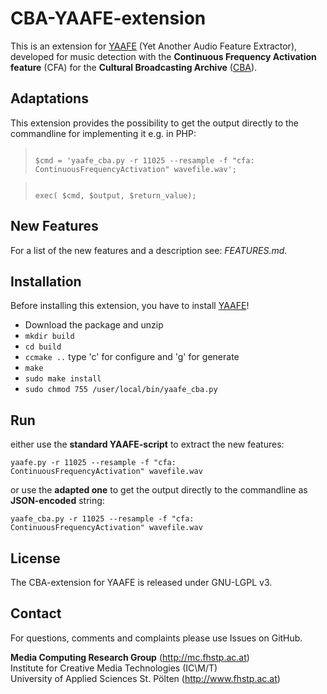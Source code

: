 CBA-YAAFE-extension
===================

This is an extension for [YAAFE](http://yaafe.sourceforge.net) (Yet Another Audio Feature Extractor), developed for music detection with the **Continuous Frequency Activation feature** (CFA) for the **Cultural Broadcasting Archive** ([CBA](http://cba.fro.at)).

## Adaptations

This extension provides the possibility to get the output directly to the commandline for implementing it e.g. in PHP:

> <code>
> $cmd = 'yaafe_cba.py -r 11025 --resample -f "cfa: ContinuousFrequencyActivation" wavefile.wav';
> </code>  

> <code>
> exec( $cmd, $output, $return_value);
> </code>

## New Features

For a list of the new features and a description see: *FEATURES.md*.

## Installation

Before installing this extension, you have to install [YAAFE](http://yaafe.sourceforge.net)!

* Download the package and unzip
* <code>mkdir build</code>
* <code>cd build</code>
* <code>ccmake ..</code> type 'c' for configure and 'g' for generate
* <code>make</code>
* <code>sudo make install</code>
* <code>sudo chmod 755 /user/local/bin/yaafe_cba.py</code>

## Run

either use the **standard YAAFE-script** to extract the new features:

<code>yaafe.py -r 11025 --resample -f "cfa: ContinuousFrequencyActivation" wavefile.wav</code>

or use the **adapted one** to get the output directly to the commandline as **JSON-encoded** string:

<code>yaafe_cba.py -r 11025 --resample -f "cfa: ContinuousFrequencyActivation" wavefile.wav</code>

## License

The CBA-extension for YAAFE is released under GNU-LGPL v3.

## Contact

For questions, comments and complaints please use Issues on GitHub.

**Media Computing Research Group** (<http://mc.fhstp.ac.at>)  
Institute for Creative Media Technologies (IC\M/T)  
University of Applied Sciences St. Pölten (<http://www.fhstp.ac.at>)